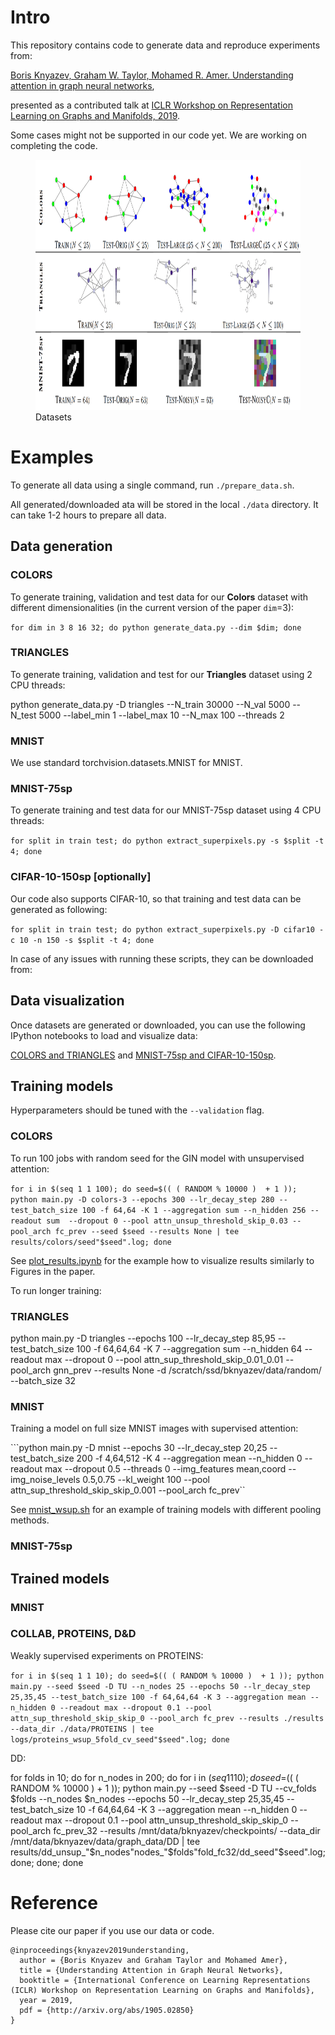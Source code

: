# Intro

This repository contains code to generate data and reproduce experiments from:

[Boris Knyazev, Graham W. Taylor, Mohamed R. Amer. Understanding attention in graph neural networks](https://arxiv.org/abs/1905.02850),

presented as a contributed talk at [ICLR Workshop on Representation Learning on Graphs and Manifolds, 2019](https://rlgm.github.io/cfp/).

Some cases might not be supported in our code yet. We are working on completing the code.

<figure> <img src="data/datasets.png" height="400"><figcaption>Datasets</figcaption></figure>

# Examples

To generate all data using a single command, run ```./prepare_data.sh```.

All generated/downloaded ata will be stored in the local ```./data``` directory.
It can take 1-2 hours to prepare all data.

## Data generation

### COLORS
To generate training, validation and test data for our **Colors** dataset with different dimensionalities
(in the current version of the paper ```dim```=3):

```for dim in 3 8 16 32; do python generate_data.py --dim $dim; done```

### TRIANGLES

To generate training, validation and test for our **Triangles** dataset using 2 CPU threads:

python generate_data.py -D triangles --N_train 30000 --N_val 5000 --N_test 5000 --label_min 1 --label_max 10 --N_max 100 --threads 2

### MNIST

We use standard torchvision.datasets.MNIST for MNIST.

### MNIST-75sp
To generate training and test data for our MNIST-75sp dataset using 4 CPU threads:

```for split in train test; do python extract_superpixels.py -s $split -t 4; done```

### CIFAR-10-150sp [optionally]
Our code also supports CIFAR-10, so that training and test data can be generated as following:

```for split in train test; do python extract_superpixels.py -D cifar10 -c 10 -n 150 -s $split -t 4; done```

In case of any issues with running these scripts, they can be downloaded from:


## Data visualization
Once datasets are generated or downloaded, you can use the following IPython notebooks to load and visualize data:

[COLORS and TRIANGLES](graphs_visualize.ipynb) and [MNIST-75sp and CIFAR-10-150sp](superpixels_visualize.ipynb).

## Training models

Hyperparameters should be tuned with the ```--validation``` flag.

### COLORS

To run 100 jobs with random seed for the GIN model with unsupervised attention:

```for i in $(seq 1 1 100); do seed=$(( ( RANDOM % 10000 )  + 1 )); python main.py -D colors-3 --epochs 300 --lr_decay_step 280 --test_batch_size 100 -f 64,64 -K 1 --aggregation sum --n_hidden 256 --readout sum  --dropout 0 --pool attn_unsup_threshold_skip_0.03 --pool_arch fc_prev --seed $seed --results None | tee results/colors/seed"$seed".log; done```

See [plot_results.ipynb](plot_results.ipynb) for the example how to visualize results similarly to Figures in the paper.

To run longer training:


### TRIANGLES

python main.py -D triangles --epochs 100 --lr_decay_step 85,95 --test_batch_size 100 -f 64,64,64 -K 7 --aggregation sum --n_hidden 64 --readout max  --dropout 0 --pool attn_sup_threshold_skip_0.01_0.01 --pool_arch gnn_prev  --results None -d /scratch/ssd/bknyazev/data/random/ --batch_size 32

### MNIST

Training a model on full size MNIST images with supervised attention:

```python main.py -D mnist --epochs 30 --lr_decay_step 20,25 --test_batch_size 200 -f 4,64,512 -K 4 --aggregation mean --n_hidden 0 --readout max --dropout 0.5 --threads 0 --img_features mean,coord --img_noise_levels 0.5,0.75 --kl_weight 100 --pool attn_sup_threshold_skip_skip_0.001 --pool_arch fc_prev``

See [mnist_wsup.sh](mnist_wsup.sh) for an example of training models with different pooling methods.

### MNIST-75sp

## Trained models

### MNIST

### COLLAB, PROTEINS, D&D

Weakly supervised experiments on PROTEINS:

```for i in $(seq 1 1 10); do seed=$(( ( RANDOM % 10000 )  + 1 )); python main.py --seed $seed -D TU --n_nodes 25 --epochs 50 --lr_decay_step 25,35,45 --test_batch_size 100 -f 64,64,64 -K 3 --aggregation mean --n_hidden 0 --readout max --dropout 0.1 --pool attn_sup_threshold_skip_skip_0 --pool_arch fc_prev --results ./results --data_dir ./data/PROTEINS | tee logs/proteins_wsup_5fold_cv_seed"$seed".log; done```

DD:

for folds in 10; do for n_nodes in 200; do for i in $(seq 1 1 10); do seed=$(( ( RANDOM % 10000 )  + 1 )); python main.py --seed $seed -D TU --cv_folds $folds --n_nodes $n_nodes --epochs 50 --lr_decay_step 25,35,45 --test_batch_size 10 -f 64,64,64 -K 3 --aggregation mean --n_hidden 0 --readout max --dropout 0.1 --pool attn_unsup_threshold_skip_skip_0 --pool_arch fc_prev_32 --results /mnt/data/bknyazev/checkpoints/ --data_dir /mnt/data/bknyazev/data/graph_data/DD | tee results/dd_unsup_"$n_nodes"nodes_"$folds"fold_fc32/dd_seed"$seed".log;  done; done; done

# Reference

Please cite our paper if you use our data or code.

```
@inproceedings{knyazev2019understanding,
  author = {Boris Knyazev and Graham Taylor and Mohamed Amer},
  title = {Understanding Attention in Graph Neural Networks},
  booktitle = {International Conference on Learning Representations (ICLR) Workshop on Representation Learning on Graphs and Manifolds},
  year = 2019,
  pdf = {http://arxiv.org/abs/1905.02850}
}
```

